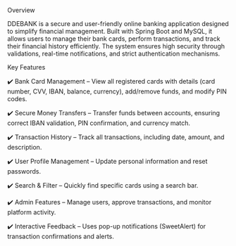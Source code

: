 Overview

DDEBANK is a secure and user-friendly online banking application designed to simplify financial management. Built with Spring Boot and MySQL, it allows users to manage their bank cards, perform transactions, and track their financial history efficiently. The system ensures high security through validations, real-time notifications, and strict authentication mechanisms.

Key Features

✔️ Bank Card Management – View all registered cards with details (card number, CVV, IBAN, balance, currency), add/remove funds, and modify PIN codes.

✔️ Secure Money Transfers – Transfer funds between accounts, ensuring correct IBAN validation, PIN confirmation, and currency match.

✔️ Transaction History – Track all transactions, including date, amount, and description.

✔️ User Profile Management – Update personal information and reset passwords.

✔️ Search & Filter – Quickly find specific cards using a search bar.

✔️ Admin Features – Manage users, approve transactions, and monitor platform activity.

✔️ Interactive Feedback – Uses pop-up notifications (SweetAlert) for transaction confirmations and alerts.
